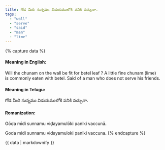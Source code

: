 ```yaml
---
title: గోడ మీది సున్నము విడయములోకి పనికి వచ్చునా.
tags:
  - "wall"
  - "serve"
  - "said"
  - "man"
  - "lime"
---
```


{% capture data %}
#### Meaning in English:
Will the chunam on the wall be fit for betel leaf ?
A little fine chunam (lime) is commonly eaten with betel.
Said of a man who does not serve his friends.

#### Meaning in Telugu:
గోడ మీది సున్నము విడయములోకి పనికి వచ్చునా.

#### Romanization:
Gōḍa mīdi sunnamu viḍayamulōki paniki vaccunā.

Goda midi sunnamu vidayamuloki paniki vaccuna.
{% endcapture %}

{{ data | markdownify }}

